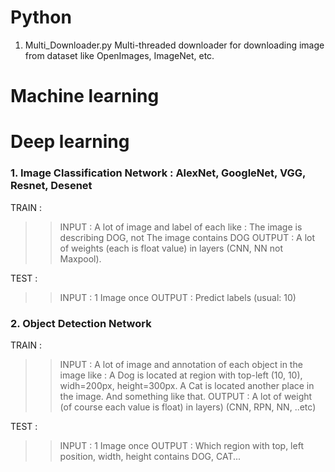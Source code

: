 # Python
1. Multi_Downloader.py
Multi-threaded downloader for downloading image from dataset like OpenImages, ImageNet, etc.

# Machine learning

# Deep learning
### 1. Image Classification Network : AlexNet, GoogleNet, VGG, Resnet, Desenet
TRAIN :
>> INPUT : A lot of image and label of each like : The image is describing DOG, not The image contains DOG
>> OUTPUT : A lot of weights (each is float value) in layers (CNN, NN not Maxpool).

TEST :
>> INPUT : 1 Image once
>> OUTPUT : Predict labels (usual: 10)

### 2. Object Detection Network
TRAIN : 
>> INPUT : A lot of image and annotation of each object in the image like : A Dog is located at region with top-left (10, 10), widh=200px, height=300px. A Cat is located another place in the image. And something like that.
>> OUTPUT : A lot of weight (of course each value is float) in layers) (CNN, RPN, NN, ..etc)

TEST : 
>> INPUT : 1 Image once
>> OUTPUT : Which region with top, left position, width, height contains DOG, CAT...
